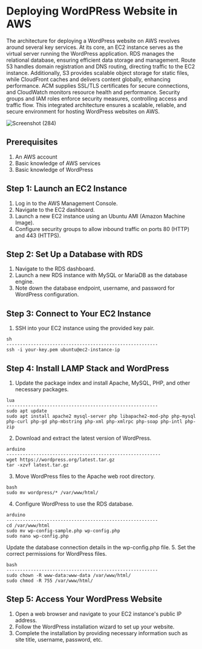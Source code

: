 # Deploying WordPRess Website in AWS

The architecture for deploying a WordPress website on AWS revolves around several key services. At its core, an EC2 instance serves as the virtual server running the WordPress application. RDS manages the relational database, ensuring efficient data storage and management. Route 53 handles domain registration and DNS routing, directing traffic to the EC2 instance. Additionally, S3 provides scalable object storage for static files, while CloudFront caches and delivers content globally, enhancing performance. ACM supplies SSL/TLS certificates for secure connections, and CloudWatch monitors resource health and performance. Security groups and IAM roles enforce security measures, controlling access and traffic flow. This integrated architecture ensures a scalable, reliable, and secure environment for hosting WordPress websites on AWS.

![Screenshot (284)](https://github.com/neelima458/wordpress-aws-deployement/assets/72330546/c04eb4a7-724f-495f-962c-01f0cfd508d9)

## Prerequisites
 1. An AWS account
 2. Basic knowledge of AWS services
 3. Basic knowledge of WordPress
## Step 1: Launch an EC2 Instance 
 1. Log in to the AWS Management Console.
 2. Navigate to the EC2 dashboard.
 3. Launch a new EC2 instance using an Ubuntu AMI (Amazon Machine Image).
 4. Configure security groups to allow inbound traffic on ports 80 (HTTP) and 443 (HTTPS).
## Step 2: Set Up a Database with RDS
 1. Navigate to the RDS dashboard.
 2. Launch a new RDS instance with MySQL or MariaDB as the database engine.
 3. Note down the database endpoint, username, and password for WordPress configuration.
## Step 3: Connect to Your EC2 Instance
 1. SSH into your EC2 instance using the provided key pair.
```
sh
--------------------------------------------------------
ssh -i your-key.pem ubuntu@ec2-instance-ip
```
## Step 4: Install LAMP Stack and WordPress
 1. Update the package index and install Apache, MySQL, PHP, and other necessary packages.
```
lua
--------------------------------------------------------
sudo apt update
sudo apt install apache2 mysql-server php libapache2-mod-php php-mysql php-curl php-gd php-mbstring php-xml php-xmlrpc php-soap php-intl php-zip
```
 2. Download and extract the latest version of WordPress.
 ```
arduino
---------------------------------------------------------
wget https://wordpress.org/latest.tar.gz
tar -xzvf latest.tar.gz
```
 3. Move WordPress files to the Apache web root directory.
```
bash
sudo mv wordpress/* /var/www/html/
```
 4. Configure WordPress to use the RDS database.
```
arduino
--------------------------------------------------------
cd /var/www/html
sudo mv wp-config-sample.php wp-config.php
sudo nano wp-config.php
```
   Update the database connection details in the wp-config.php file.
 5. Set the correct permissions for WordPress files.
```
bash
--------------------------------------------------------
sudo chown -R www-data:www-data /var/www/html/
sudo chmod -R 755 /var/www/html/
```
## Step 5: Access Your WordPress Website
 1. Open a web browser and navigate to your EC2 instance's public IP address.
 2. Follow the WordPress installation wizard to set up your website.
 3. Complete the installation by providing necessary information such as site title, username, password, etc.




    
